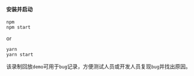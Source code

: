 <!--
 * @Description: 
 * @Author: qxp
 * @Date: 2021-05-06 17:22:10
 * @LastEditors: qxp
 * @LastEditTime: 2021-05-13 11:43:39
-->
#### 安装并启动
```
npm
npm start
```
or
```
yarn
yarn start
```

该录制回放`demo`可用于`bug`记录，方便测试人员或开发人员复现`bug`并找出原因。